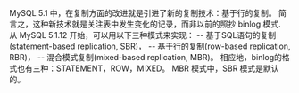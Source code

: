 MySQL 5.1 中，在复制方面的改进就是引进了新的复制技术：基于行的复制。
简言之，这种新技术就是关注表中发生变化的记录，而非以前的照抄 binlog 模式.<br>
从 MySQL 5.1.12 开始，可以用以下三种模式来实现：
-- 基于SQL语句的复制(statement-based replication, SBR)，
-- 基于行的复制(row-based replication, RBR)，
-- 混合模式复制(mixed-based replication, MBR)。
相应地，binlog的格式也有三种：STATEMENT，ROW，MIXED。 MBR 模式中，SBR 模式是默认的。